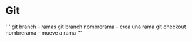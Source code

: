 # Git

'''
git branch - ramas
git branch nombrerama - crea una rama
git checkout nombrerama - mueve a rama
'''
